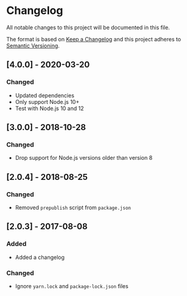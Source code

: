 # Changelog

All notable changes to this project will be documented in this file.

The format is based on [Keep a Changelog](http://keepachangelog.com/en/1.0.0/) and this project adheres to [Semantic Versioning](http://semver.org/spec/v2.0.0.html).

## [4.0.0] - 2020-03-20

### Changed

- Updated dependencies
- Only support Node.js 10+
- Test with Node.js 10 and 12

## [3.0.0] - 2018-10-28

### Changed

- Drop support for Node.js versions older than version 8

## [2.0.4] - 2018-08-25

### Changed

- Removed `prepublish` script from `package.json`

## [2.0.3] - 2017-08-08

### Added

- Added a changelog

### Changed

- Ignore `yarn.lock` and `package-lock.json` files